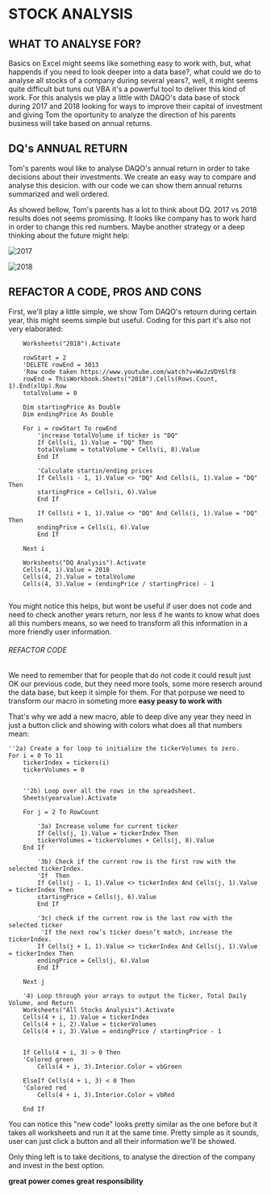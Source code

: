 # STOCK ANALYSIS

## WHAT TO ANALYSE FOR?

Basics on Excel might seems like something easy to work with, but, what happends if you need to look deeper into a data base?, what could we do to analyse all stocks of
a company during several years?, well, it might seems quite difficult but tuns out VBA it's a powerful tool to deliver this kind of work.
For this analysis we play a little with DAQO's data base of stock during 2017 and 2018 looking for ways to improve their capital of investment and giving Tom the oportunity 
to analyze the direction of his parents business will take based on annual returns. 

## DQ's ANNUAL RETURN

Tom's parents woul like to analyse DAQO's annual return in order to take decisions about their investments. We create an easy way to compare and analyse this desicion. 
with our code we can show them annual returns summarized and well ordered. 

As showed bellow, Tom's parents has a lot to think about DQ. 2017 vs 2018 results does not seems promissing. It looks like company has to work hard in order to change this 
red numbers. Maybe another strategy or a deep thinking about the future might help: 

![2017](https://user-images.githubusercontent.com/96633294/149430347-f806cb10-776f-42ce-9ef8-b2c7c0173f86.png)

![2018](https://user-images.githubusercontent.com/96633294/149431212-87fb3079-a72f-4072-a881-658324b1ac2d.png)


## REFACTOR A CODE, PROS AND CONS

First, we'll play a little simple, we show Tom DAQO's retourn during certain year, this might seems simple but useful. Coding for this part it's also not very elaborated:

```
    Worksheets("2018").Activate
    
    rowStart = 2
    'DELETE rowEnd = 3013
    'Row code taken https://www.youtube.com/watch?v=WwJzVDY6lf8
    rowEnd = ThisWorkbook.Sheets("2018").Cells(Rows.Count, 1).End(xlUp).Row
    totalVolume = 0
    
    Dim startingPrice As Double
    Dim endingPrice As Double
    
    For i = rowStart To rowEnd
        'increase totalVolume if ticker is "DQ"
        If Cells(i, 1).Value = "DQ" Then
        totalVolume = totalVolume + Cells(i, 8).Value
        End If

        'Calculate startin/ending prices
        If Cells(i - 1, 1).Value <> "DQ" And Cells(i, 1).Value = "DQ" Then
        startingPrice = Cells(i, 6).Value
        End If

        If Cells(i + 1, 1).Value <> "DQ" And Cells(i, 1).Value = "DQ" Then
        endingPrice = Cells(i, 6).Value
        End If

    Next i

    Worksheets("DQ Analysis").Activate
    Cells(4, 1).Value = 2018
    Cells(4, 2).Value = totalVolume
    Cells(4, 3).Value = (endingPrice / startingPrice) - 1
    
  ```

You might notice this helps, but wont be useful if user does not code and need to check another years return, nor less if he wants to know what does all this numbers means, so
we need to transform all this information in a more friendly user information. 

###### REFACTOR CODE

We need to remember that for people that do not code it could result just OK our previous code, but they need more tools, some more reserch around the data base, but keep it
simple for them. For that porpuse we need to transform our macro in someting more **easy peasy to work with**

That's why we add a new macro, able to deep dive any year they need in just a button click and showing with colors what does all that numbers mean: 

```
''2a) Create a for loop to initialize the tickerVolumes to zero.
For i = 0 To 11
    tickerIndex = tickers(i)
    tickerVolumes = 0
    
        
    ''2b) Loop over all the rows in the spreadsheet.
    Sheets(yearvalue).Activate
    
    For j = 2 To RowCount
    
        '3a) Increase volume for current ticker
        If Cells(j, 1).Value = tickerIndex Then
        tickerVolumes = tickerVolumes + Cells(j, 8).Value
    End If
        
        '3b) Check if the current row is the first row with the selected tickerIndex.
        'If  Then
        If Cells(j - 1, 1).Value <> tickerIndex And Cells(j, 1).Value = tickerIndex Then
        startingPrice = Cells(j, 6).Value
        End If
        
        '3c) check if the current row is the last row with the selected ticker
         'If the next row’s ticker doesn’t match, increase the tickerIndex.
        If Cells(j + 1, 1).Value <> tickerIndex And Cells(j, 1).Value = tickerIndex Then
        endingPrice = Cells(j, 6).Value
        End If
    
    Next j
    
    '4) Loop through your arrays to output the Ticker, Total Daily Volume, and Return
    Worksheets("All Stocks Analysis").Activate
    Cells(4 + i, 1).Value = tickerIndex
    Cells(4 + i, 2).Value = tickerVolumes
    Cells(4 + i, 3).Value = endingPrice / startingPrice - 1
    
    
    If Cells(4 + i, 3) > 0 Then
    'Colored green 
        Cells(4 + i, 3).Interior.Color = vbGreen
        
    ElseIf Cells(4 + i, 3) < 0 Then
    'Colored red
        Cells(4 + i, 3).Interior.Color = vbRed
        
    End If
```
You can notice this "new code" looks pretty similar as the one before but it takes all worksheets and run it at the same time. Pretty simple as it sounds, user can just click a
button and all their information we'll be showed. 

Only thing left is to take decitions, to analyse the direction of the company and invest in the best option. 

**great power comes great responsibility**

